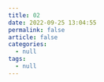 ```yaml
---
title: 02
date: 2022-09-25 13:04:55
permalink: false
article: false
categories:
  - null
tags:
  - null
---
```


